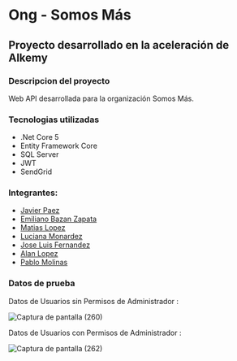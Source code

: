 # Ong - Somos Más

## Proyecto desarrollado en la aceleración de Alkemy

### Descripcion del proyecto

Web API desarrollada para la organización Somos Más.

### Tecnologias utilizadas
- .Net Core 5
- Entity Framework Core
- SQL Server
- JWT
- SendGrid

### Integrantes:

- [Javier Paez](https://github.com/JaviPaez)
- [Emiliano Bazan Zapata](https://github.com/EmilianoBazanZapata)
- [Matias Lopez](https://github.com/matiflp)
- [Luciana Monardez](https://github.com/LucianaMonardez)
- [Jose Luis Fernandez](https://github.com/JoseLuisFernandezGit)
- [Alan Lopez](https://github.com/alanlo97)
- [Pablo Molinas](https://github.com/pablomolinas)

### Datos de prueba

Datos de Usuarios sin Permisos de Administrador : 

![Captura de pantalla (260)](https://user-images.githubusercontent.com/57721403/152171542-00724ea6-92f3-4300-8d91-d2c5e96f82df.png)

Datos de Usuarios con Permisos de Administrador : 

![Captura de pantalla (262)](https://user-images.githubusercontent.com/57721403/152171773-e6df8abe-9e8d-49fc-b959-7f2dbc20c607.png)
